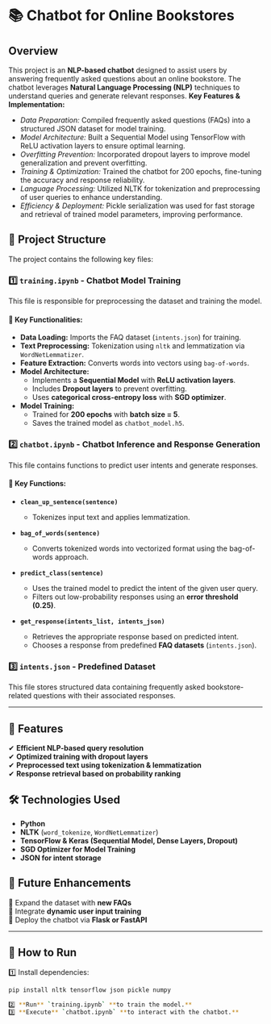 # 📚 Chatbot for Online Bookstores

## Overview  
This project is an **NLP-based chatbot** designed to assist users by answering frequently asked questions about an online bookstore. The chatbot leverages **Natural Language Processing (NLP)** techniques to understand queries and generate relevant responses.
**Key Features & Implementation:**
- *Data Preparation:* Compiled frequently asked questions (FAQs) into a structured JSON dataset for model training.
- *Model Architecture:* Built a Sequential Model using TensorFlow with ReLU activation layers to ensure optimal learning.
- *Overfitting Prevention:* Incorporated dropout layers to improve model generalization and prevent overfitting.
- *Training & Optimization:* Trained the chatbot for 200 epochs, fine-tuning the accuracy and response reliability.
- *Language Processing:* Utilized NLTK for tokenization and preprocessing of user queries to enhance understanding.
- *Efficiency & Deployment:* Pickle serialization was used for fast storage and retrieval of trained model parameters, improving performance.

## 📂 Project Structure  
The project contains the following key files:

### 1️⃣ `training.ipynb` - **Chatbot Model Training**
This file is responsible for preprocessing the dataset and training the model.

#### 🔹 Key Functionalities:
- **Data Loading:** Imports the FAQ dataset (`intents.json`) for training.  
- **Text Preprocessing:** Tokenization using `nltk` and lemmatization via `WordNetLemmatizer`.  
- **Feature Extraction:** Converts words into vectors using `bag-of-words`.  
- **Model Architecture:**  
  - Implements a **Sequential Model** with **ReLU activation layers**.  
  - Includes **Dropout layers** to prevent overfitting.  
  - Uses **categorical cross-entropy loss** with **SGD optimizer**.  
- **Model Training:**  
  - Trained for **200 epochs** with **batch size = 5**.  
  - Saves the trained model as `chatbot_model.h5`.  

### 2️⃣ `chatbot.ipynb` - **Chatbot Inference and Response Generation**
This file contains functions to predict user intents and generate responses.

#### 🔹 Key Functions:
- **`clean_up_sentence(sentence)`**  
  - Tokenizes input text and applies lemmatization.  

- **`bag_of_words(sentence)`**  
  - Converts tokenized words into vectorized format using the bag-of-words approach.  

- **`predict_class(sentence)`**  
  - Uses the trained model to predict the intent of the given user query.  
  - Filters out low-probability responses using an **error threshold (0.25)**.  

- **`get_response(intents_list, intents_json)`**  
  - Retrieves the appropriate response based on predicted intent.  
  - Chooses a response from predefined **FAQ datasets** (`intents.json`).  

### 3️⃣ `intents.json` - **Predefined Dataset**
This file stores structured data containing frequently asked bookstore-related questions with their associated responses.  

---

## 🚀 Features  
✔ **Efficient NLP-based query resolution**  
✔ **Optimized training with dropout layers**  
✔ **Preprocessed text using tokenization & lemmatization**  
✔ **Response retrieval based on probability ranking**  

## 🛠 Technologies Used  
- **Python**  
- **NLTK** (`word_tokenize`, `WordNetLemmatizer`)  
- **TensorFlow & Keras (Sequential Model, Dense Layers, Dropout)**  
- **SGD Optimizer for Model Training**  
- **JSON for intent storage**  

## 🔮 Future Enhancements  
🔹 Expand the dataset with **new FAQs**  
🔹 Integrate **dynamic user input training**  
🔹 Deploy the chatbot via **Flask or FastAPI**  

---

## 📌 How to Run  
1️⃣ Install dependencies:  
   ```bash
   pip install nltk tensorflow json pickle numpy

2️⃣ **Run** `training.ipynb` **to train the model.**  
3️⃣ **Execute** `chatbot.ipynb` **to interact with the chatbot.**  
